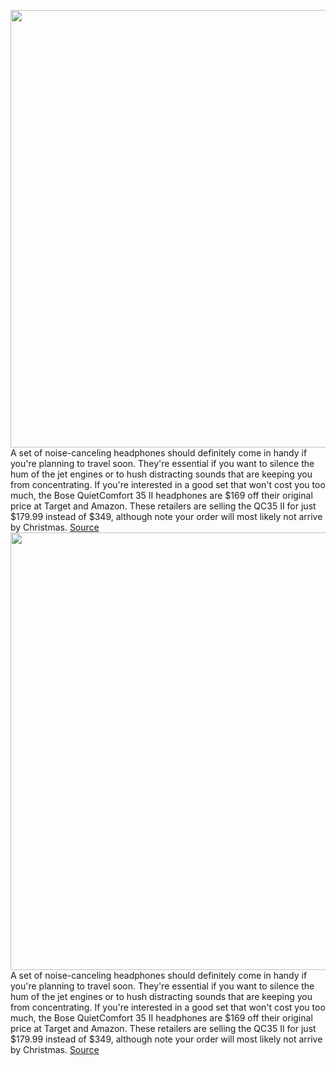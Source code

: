 <img src='https://cdn.vox-cdn.com/thumbor/dTylvjunfEBvipXgt6MAagtAcgc=/0x0:2040x1360/1200x800/filters:focal(857x517:1183x843)/cdn.vox-cdn.com/uploads/chorus_image/image/70301230/theverge7_2040.0.0.jpg' width='700px' /><br/>
A set of noise-canceling headphones should definitely come in handy if you're planning to travel soon. They're essential if you want to silence the hum of the jet engines or to hush distracting sounds that are keeping you from concentrating. If you're interested in a good set that won't cost you too much, the Bose QuietComfort 35 II headphones are $169 off their original price at Target and Amazon. These retailers are selling the QC35 II for just $179.99 instead of $349, although note your order will most likely not arrive by Christmas.
<a href='https://www.theverge.com/good-deals/2021/12/21/22846762/bose-qc-35-ii-headphones-logitech-gaming-mouse-fujifilm-instax-deal-sale'> Source <a/><img src='https://cdn.vox-cdn.com/thumbor/dTylvjunfEBvipXgt6MAagtAcgc=/0x0:2040x1360/1200x800/filters:focal(857x517:1183x843)/cdn.vox-cdn.com/uploads/chorus_image/image/70301230/theverge7_2040.0.0.jpg' width='700px' /><br/>
A set of noise-canceling headphones should definitely come in handy if you're planning to travel soon. They're essential if you want to silence the hum of the jet engines or to hush distracting sounds that are keeping you from concentrating. If you're interested in a good set that won't cost you too much, the Bose QuietComfort 35 II headphones are $169 off their original price at Target and Amazon. These retailers are selling the QC35 II for just $179.99 instead of $349, although note your order will most likely not arrive by Christmas.
<a href='https://www.theverge.com/good-deals/2021/12/21/22846762/bose-qc-35-ii-headphones-logitech-gaming-mouse-fujifilm-instax-deal-sale'> Source <a/>